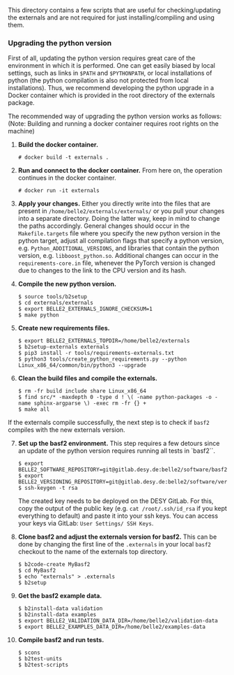 This directory contains a few scripts that are useful for checking/updating the
externals and are not required for just installing/compiling and using them.

### Upgrading the python version
First of all, updating the python version requires great care of the environment in which it is performed. 
One can get easily biased by local settings, such as links in `$PATH` and `$PYTHONPATH`, or local installations of python (the python compilation is also not protected from local installations). 
Thus, we recommend developing the python upgrade in a Docker container which is provided in the root directory of the externals package.

The recommended way of upgrading the python version works as follows:
(Note: Building and running a docker container requires root rights on the machine)
1. **Build the docker container.**

    ```
    # docker build -t externals .
    ```
2. **Run and connect to the docker container.** 
From here on, the operation continues in the docker container.

    ```
    # docker run -it externals
    ```

3. **Apply your changes.** 
Either you directly write into the files that are present in `/home/belle2/externals/externals/` or you pull your changes into a separate directory. 
Doing the latter way, keep in mind to change the paths accordingly. 
General changes should occur in the `Makefile.targets` file where you specify the new python version in the python target, 
adjust all compilation flags that specify a python version, e.g. `Python_ADDITIONAL_VERSIONS`, 
and libraries that contain the python version, e.g. `libboost_python.so`. 
Additional changes can occur in the `requirements-core.in` file, whenever the PyTorch version is changed due to changes to the link to the CPU version and its hash.

4. **Compile the new python version.**

    ```
    $ source tools/b2setup
    $ cd externals/externals
    $ export BELLE2_EXTERNALS_IGNORE_CHECKSUM=1
    $ make python
    ```

5. **Create new requirements files.**

    ```
    $ export BELLE2_EXTERNALS_TOPDIR=/home/belle2/externals
    $ b2setup-externals externals
    $ pip3 install -r tools/requirements-externals.txt
    $ python3 tools/create_python_requirements.py --python Linux_x86_64/common/bin/python3 --upgrade
    ```
6. **Clean the build files and compile the externals.**

    ```
    $ rm -fr build include share Linux_x86_64
    $ find src/* -maxdepth 0 -type d ! \( -name python-packages -o -name sphinx-argparse \) -exec rm -fr {} +
    $ make all
    ```


If the externals compile successfully, the next step is to check if `basf2` compiles with the new externals version.

7. **Set up the basf2 environment.**
This step requires a few detours since an update of the python version requires running all tests in `basf2``.

    ```
    $ export BELLE2_SOFTWARE_REPOSITORY=git@gitlab.desy.de:belle2/software/basf2.git
    $ export BELLE2_VERSIONING_REPOSITORY=git@gitlab.desy.de:belle2/software/versioning.git
    $ ssh-keygen -t rsa
    ```
    The created key needs to be deployed on the DESY GitLab.
    For this, copy the output of the public key (e.g. `cat /root/.ssh/id_rsa` if you kept everything to default) and paste it into your ssh keys. 
    You can access your keys via GitLab: `User Settings/ SSH Keys`.

8. **Clone basf2 and adjust the externals version for basf2.** 
This can be done by changing the first line of the `.externals` in your local `basf2` checkout to the name of the externals top directory.

    ``` 
    $ b2code-create MyBasf2
    $ cd MyBasf2
    $ echo "externals" > .externals
    $ b2setup
    ```

9. **Get the basf2 example data.**

    ```
    $ b2install-data validation
    $ b2install-data examples
    $ export BELLE2_VALIDATION_DATA_DIR=/home/belle2/validation-data
    $ export BELLE2_EXAMPLES_DATA_DIR=/home/belle2/examples-data
    ```

10. **Compile basf2 and run tests.**

    ```
    $ scons
    $ b2test-units
    $ b2test-scripts
    ```
